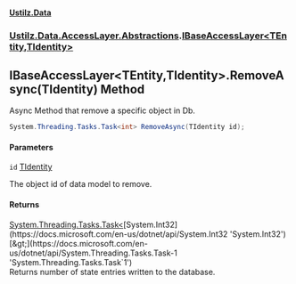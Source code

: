 #### [Ustilz.Data](index.md 'index')
### [Ustilz.Data.AccessLayer.Abstractions](Ustilz.Data.AccessLayer.Abstractions.md 'Ustilz.Data.AccessLayer.Abstractions').[IBaseAccessLayer&lt;TEntity,TIdentity&gt;](Ustilz.Data.AccessLayer.Abstractions.IBaseAccessLayer_TEntity,TIdentity_.md 'Ustilz.Data.AccessLayer.Abstractions.IBaseAccessLayer<TEntity,TIdentity>')

## IBaseAccessLayer<TEntity,TIdentity>.RemoveAsync(TIdentity) Method

Async Method that remove a specific object in Db.

```csharp
System.Threading.Tasks.Task<int> RemoveAsync(TIdentity id);
```
#### Parameters

<a name='Ustilz.Data.AccessLayer.Abstractions.IBaseAccessLayer_TEntity,TIdentity_.RemoveAsync(TIdentity).id'></a>

`id` [TIdentity](Ustilz.Data.AccessLayer.Abstractions.IBaseAccessLayer_TEntity,TIdentity_.md#Ustilz.Data.AccessLayer.Abstractions.IBaseAccessLayer_TEntity,TIdentity_.TIdentity 'Ustilz.Data.AccessLayer.Abstractions.IBaseAccessLayer<TEntity,TIdentity>.TIdentity')

The object id of data model to remove.

#### Returns
[System.Threading.Tasks.Task&lt;](https://docs.microsoft.com/en-us/dotnet/api/System.Threading.Tasks.Task-1 'System.Threading.Tasks.Task`1')[System.Int32](https://docs.microsoft.com/en-us/dotnet/api/System.Int32 'System.Int32')[&gt;](https://docs.microsoft.com/en-us/dotnet/api/System.Threading.Tasks.Task-1 'System.Threading.Tasks.Task`1')  
Returns number of state entries written to the database.